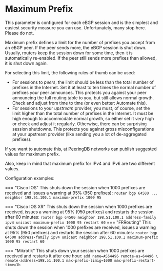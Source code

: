 # Maximum Prefix

This parameter is configured for each eBGP session and is the simplest and easiest security measure you can use. Unfortunately, many stop here. Please do not.

Maximum prefix defines a limit for the number of prefixes you accept from an eBGP peer. If the peer sends more, the eBGP session is shut down. Usually, routers keep the session down for some time, then it is automatically re-enabled. If the peer still sends more prefixes than allowed, it is shut down again.

For selecting this limit, the following rules of thumb can be used:

- For sessions to *peers*, the limit should be less than the total number of prefixes in the Internet. Set it at least to ten times the normal number of prefixes your peer announces. This protects you against your peer announcing the full routing table to you, but still allows normal growth. Check and adjust from time to time (or even better: Automate this).
- For sessions to your *upstream* provider, you must, of course, set the limit higher than the total number of prefixes in the Internet. It must be high enough to accommodate normal growth, so either set it *very* high or check and adjust it regularly. Otherwise, there can be surprising session shutdowns. This protects you against gross misconfigurations at your upstream provider (like sending you a lot of de-aggregated prefixes).

If you want to automate this, at [PeeringDB](https://peeringdb.com) networks can publish suggested values for maximum prefix.

Also, keep in mind that maximum prefix for IPv4 and IPv6 are two different values.

Configuration examples:

=== "Cisco IOS"
    This shuts down the session when 1000 prefixes are received and issues a warning at 95% (950 prefixes):
    ```
    router bgp 64500
    ...
    neighbor 198.51.100.1 maximum-prefix 1000 95
    ```

=== "Cisco IOS XR"
    This shuts down the session when 1000 prefixes are received, issues a warning at 95% (950 prefixes) and restarts the session after 60 minutes:
    ```
    router bgp 64500
        neighbor 198.51.100.1
        address-family ipv4 unicast
            maximum-prefix 1000 95 restart 60
    ```
=== "FRRouting"
    This shuts down the session when 1000 prefixes are received, issues a warning at 95% (950 prefixes) and restarts the session after 60 minutes:
    ```
    router bgp 64500
        address-family ipv4 unicast
            neighbor 198.51.100.1 maximum-prefix 1000 95 restart 60
    ```

=== "Mikrotik"
    This shuts down your session when 1000 prefixes are received and restarts it after one hour:
    ```
    add name=AS64496 remote-as=64496 \
        remote-address=198.51.100.1 max-prefix-limig=1000 max-prefix-restart-time=1h
    ```
